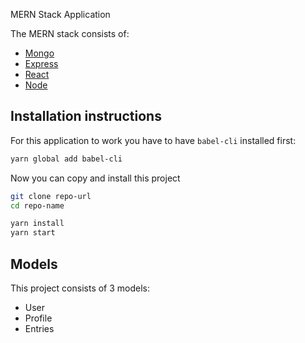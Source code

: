 MERN Stack Application

The MERN stack consists of:

- [Mongo](#)
- [Express](#)
- [React](#)
- [Node](#)

## Installation instructions

For this application to work you have to have `babel-cli` installed first:

```bash
yarn global add babel-cli
```

Now you can copy and install this project

```bash
git clone repo-url
cd repo-name

yarn install
yarn start
```

## Models

This project consists of 3 models:

- User
- Profile
- Entries
